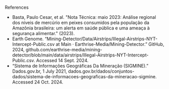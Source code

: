 References 
- Basta, Paulo Cesar, et al. "Nota Técnica: maio 2023: Análise regional dos níveis de mercúrio em peixes consumidos pela população da Amazônia brasileira: um alerta em saúde pública e uma ameaça à segurança alimentar." (2023).
- Earth Genome. “Mining-Detector/Data/Airstrips/Illegal-Airstrips-NYT-Intercept-Public.csv at Main · Earthrise-Media/Mining-Detector.” GitHub, 2024, github.com/earthrise-media/mining-detector/blob/main/data/airstrips/Illegal-Airstrips-NYT-Intercept-Public.csv. Accessed 14 Sept. 2024.
- “Sistema de Informações Geográficas Da Mineração (SIGMINE).” Dados.gov.br, 1 July 2021, dados.gov.br/dados/conjuntos-dados/sistema-de-informacoes-geograficas-da-mineracao-sigmine. Accessed 24 Oct. 2024.

